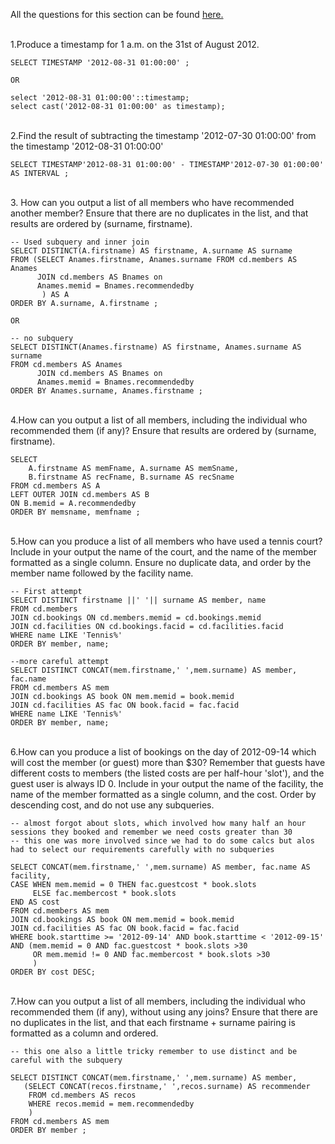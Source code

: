 All the questions for this section can be found [here.](https://pgexercises.com/questions/date/)

\
1.Produce a timestamp for 1 a.m. on the 31st of August 2012.
```
SELECT TIMESTAMP '2012-08-31 01:00:00' ;

OR

select '2012-08-31 01:00:00'::timestamp;
select cast('2012-08-31 01:00:00' as timestamp);
```
\
2.Find the result of subtracting the timestamp '2012-07-30 01:00:00' from the timestamp '2012-08-31 01:00:00'
```
SELECT TIMESTAMP'2012-08-31 01:00:00' - TIMESTAMP'2012-07-30 01:00:00' AS INTERVAL ;

```

\
3. How can you output a list of all members who have recommended another member? Ensure that there are no duplicates in the list, and that results are ordered by (surname, firstname).
```
-- Used subquery and inner join
SELECT DISTINCT(A.firstname) AS firstname, A.surname AS surname
FROM (SELECT Anames.firstname, Anames.surname FROM cd.members AS Anames
	  JOIN cd.members AS Bnames on
	  Anames.memid = Bnames.recommendedby
	   ) AS A
ORDER BY A.surname, A.firstname ;

OR

-- no subquery
SELECT DISTINCT(Anames.firstname) AS firstname, Anames.surname AS surname
FROM cd.members AS Anames
	  JOIN cd.members AS Bnames on
	  Anames.memid = Bnames.recommendedby
ORDER BY Anames.surname, Anames.firstname ;
```
\
4.How can you output a list of all members, including the individual who recommended them (if any)? Ensure that results are ordered by (surname, firstname).
```
SELECT 
    A.firstname AS memFname, A.surname AS memSname,
	B.firstname AS recFname, B.surname AS recSname
FROM cd.members AS A
LEFT OUTER JOIN cd.members AS B
ON B.memid = A.recommendedby
ORDER BY memsname, memfname ;
```
\
5.How can you produce a list of all members who have used a tennis court? Include in your output the name of the court, and the name of the member formatted as a single column. Ensure no duplicate data, and order by the member name followed by the facility name.
```
-- First attempt
SELECT DISTINCT firstname ||' '|| surname AS member, name
FROM cd.members
JOIN cd.bookings ON cd.members.memid = cd.bookings.memid
JOIN cd.facilities ON cd.bookings.facid = cd.facilities.facid
WHERE name LIKE 'Tennis%'
ORDER BY member, name;

--more careful attempt
SELECT DISTINCT CONCAT(mem.firstname,' ',mem.surname) AS member, fac.name
FROM cd.members AS mem
JOIN cd.bookings AS book ON mem.memid = book.memid
JOIN cd.facilities AS fac ON book.facid = fac.facid
WHERE name LIKE 'Tennis%'
ORDER BY member, name;
```

\
6.How can you produce a list of bookings on the day of 2012-09-14 which will cost the member (or guest) more than $30? Remember that guests have different costs to members (the listed costs are per half-hour 'slot'), and the guest user is always ID 0. Include in your output the name of the facility, the name of the member formatted as a single column, and the cost. Order by descending cost, and do not use any subqueries.

```
-- almost forgot about slots, which involved how many half an hour sessions they booked and remember we need costs greater than 30
-- this one was more involved since we had to do some calcs but alos had to select our requirements carefully with no subqueries

SELECT CONCAT(mem.firstname,' ',mem.surname) AS member, fac.name AS facility,
CASE WHEN mem.memid = 0 THEN fac.guestcost * book.slots
     ELSE fac.membercost * book.slots
END AS cost
FROM cd.members AS mem
JOIN cd.bookings AS book ON mem.memid = book.memid
JOIN cd.facilities AS fac ON book.facid = fac.facid
WHERE book.starttime >= '2012-09-14' AND book.starttime < '2012-09-15' 
AND (mem.memid = 0 AND fac.guestcost * book.slots >30 
	 OR mem.memid != 0 AND fac.membercost * book.slots >30 
	 )
ORDER BY cost DESC;
```
\
7.How can you output a list of all members, including the individual who recommended them (if any), without using any joins? Ensure that there are no duplicates in the list, and that each firstname + surname pairing is formatted as a column and ordered.
```
-- this one also a little tricky remember to use distinct and be careful with the subquery

SELECT DISTINCT CONCAT(mem.firstname,' ',mem.surname) AS member,
   (SELECT CONCAT(recos.firstname,' ',recos.surname) AS recommender	   
    FROM cd.members AS recos
	WHERE recos.memid = mem.recommendedby
	)
FROM cd.members AS mem
ORDER BY member ;
```
